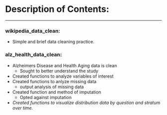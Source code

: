 # Description of Contents:
___
### wikipedia_data_clean:
- Simple and brief data cleaning practice.

### alz_health_data_clean:
- Alzheimers Disease and Health Aging data is clean
  - Sought to better understand the study
- Created functions to analyze variables of interest
- Created functions to anlyze missing data
  - output analysis of missing data 
- Created function and method of imputation
  - Opted against imputation
- *Created functions to visualize distribution data by question and stratum over time.*
